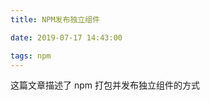 ```yaml
---
title: NPM发布独立组件

date: 2019-07-17 14:43:00

tags: npm
---
```


这篇文章描述了 npm 打包并发布独立组件的方式

<!-- more -->
